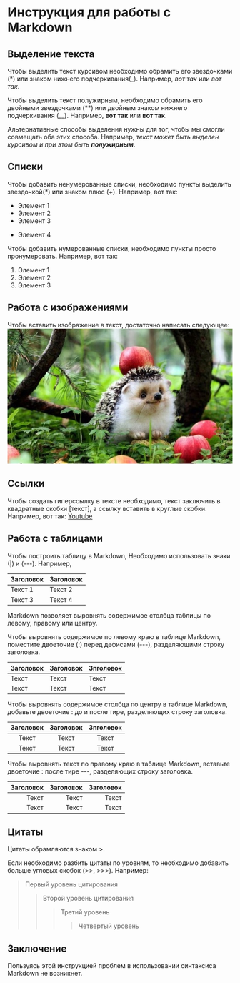 # Инструкция для работы с Markdown

## Выделение текста

Чтобы выделить текст курсивом необходимо обрамить его звездочками (*) или знаком нижнего подчеркивания(_). Например, *вот так* или _вот так_.

Чтобы выделить текст полужирным, необходимо обрамить его двойными звездочками (**) или двойным знаком нижнего подчеркивания (__). Например, **вот так** или __вот так__.

Альтернативные способы выделения нужны для тог, чтобы мы смогли совмещать оба этих способа. Например, _текст может быть выделен курсивом и при этом быть **полужирным**_.


## Списки

Чтобы добавить ненумерованные списки, необходимо пункты выделить звездочкой(*) или знаком плюс (+). Например, вот так:
* Элемент 1
* Элемент 2
* Элемент 3
+ Элемент 4

Чтобы добавить нумерованные списки, необходимо пункты просто пронумеровать. Например, вот так:
1. Элемент 1
2. Элемент 2
3. Элемент 3

## Работа с изображениями

Чтобы вставить изображение в текст, достаточно написать следующее:
![Привет, это ежик!](ejik.jpg)


## Ссылки

Чтобы создать гиперссылку в тексте необходимо, текст заключить в квадратные скобки [текст], а ссылку вставить в круглые скобки. Например, вот так: [Youtube](https://www.youtube.com/)

## Работа с таблицами

Чтобы построить таблицу в Markdown, Необходимо использовать знаки (|) и (---). Например,

|Заголовок | Заголовок |
| ---------- | -------- |
| Текст 1  | Текст 2 |
| Текст 3  | Текст 4 |

Markdown позволяет выровнять содержимое столбца таблицы по левому, правому или центру.

Чтобы выровнять содержимое по левому краю в таблице Markdown, поместите двоеточие (:) перед дефисами (---), разделяющими строку заголовка.


| Заголовок  | Заголовок| Зпголовок |
|    :---    |  :----   | :---  |
| Текст      | Текст    | Текст |
| Текст      | Текст    | Текст |

Чтобы выровнять содержимое столбца по центру в таблице Markdown, добавьте двоеточие : до и после тире, разделяющих строку заголовка.

| Заголовок  | Заголовок| Зпголовок |
|    :---:   |  :----:  | :---:  |
| Текст      | Текст    | Текст |
| Текст      | Текст    | Текст |

Чтобы выровнять текст по правому краю в таблице Markdown, вставьте двоеточие : после тире ---, разделяющих строку заголовка.

|Заголовок| Заголовок| Заголовок|
| -------:| --------:| --------:|
|Текст    | Текст    | Текст    |
|Текст    | Текст    | Текст    |

## Цитаты

Цитаты обрамляются знаком >.

Если необходимо разбить цитаты по уровням, то необходимо добавить больше угловых скобок (>>, >>>). Например:

> Первый уровень цитирования
>> Второй уровень цитирования
>>> Третий уровень
>>>> Четвертый уровень

## Заключение

Пользуясь этой инструкцией проблем в использовании синтаксиса Markdown не возникнет. 